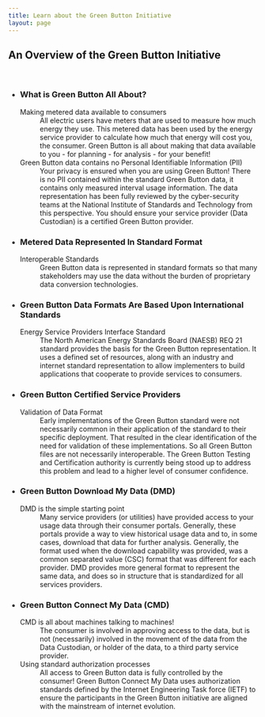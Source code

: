 ```yaml
---
title: Learn about the Green Button Initiative
layout: page
---
```

<section class="home home-about" id="#home-about">
  <div class="section-container">
    <div class="section-content">
      <h2 style="text-align:left;">An Overview of the Green Button Initiative</h2>
      <br />
	<ul class="gb-list">
	  <li>
	  <div class="icon">
	    <i class="fa fa-question"></i>
	  </div>
	  <h3>What is Green Button All About?</h3>
	  <dl>
	    <dt>Making metered data available to consumers</dt>
	    <dd>All electric users have meters that are used to measure how much energy they use. This metered data has been used by the energy service provider to
	        calculate how much that energy will cost you, the consumer. Green Button is all about making that data available to you - for planning - for analysis -
	        for your benefit!
	    </dd>
	    <dt>Green Button data contains no Personal Identifiable Information (PII)</dt>
	    <dd>Your privacy is ensured when you are using Green Button! There is no PII contained within the standard Green Button data, it contains only measured interval
	      usage information. The data representation has been fully reviewed by the cyber-security teams at the National Institute of Standards and Technology from this
	      perspective. You should ensure your service provider (Data Custodian) is a certified Green Button provider.
	  </dl>
	  </li>
	  <li>
	  <div class="icon">
	    <i class="fa fa-tachometer"></i>
	  </div>
	  <h3>Metered Data Represented In Standard Format</h3>
	  <dl>
	    <dt>Interoperable Standards</dt>
	    <dd>Green Button data is represented in standard formats so that many stakeholders may use the data without the burden of proprietary data conversion
	      technologies.</dd>
	    </dl>
	  </li>
	  <li>
	  <div class="icon">
	    <i class="fa fa-institution"></i>
	  </div>
	  <h3>Green Button Data Formats Are Based Upon International Standards</h3>
	  <dl>
	    <dt>Energy Service Providers Interface Standard</dt>
	    <dd>The North American Energy Standards Board (NAESB) REQ 21 standard provides the basis for the Green Button representation. It uses a defined set of
	      resources, along with an industry and internet standard representation to allow implementers to build applications that cooperate to provide services
	      to consumers.
	     </dd>
	   </dl>
	  </li>
	  <li>
	  <div class="icon">
	    <i class="fa fa-bolt"></i>
	  </div>
	  <h3>Green Button Certified Service Providers</h3>
	  <dl>
	    <dt>Validation of Data Format</dt>
	    <dd>Early implementations of the Green Button standard were not necessarily common in their application of the standard to their specific deployment. That
	      resulted in the clear identification of the need for validation of these implementations. So all Green Button files are not necessarily interoperable.
	      The Green Button Testing and Certification authority is currently being stood up to address this problem and lead to a higher level of consumer confidence. 
	    </dd>
	   </dl>
	  </li>
	  <li>
	  <div class="icon">
	    <i class="fa fa-download"></i>
	  </div>
	  <h3>Green Button Download My Data (DMD)</h3>
	  <dl>
	    <dt>DMD is the simple starting point</dt>
	    <dd>Many service providers (or utilities) have provided access to your usage data through their consumer portals. Generally, these portals provide a way to
	      view historical usage data and to, in some cases, download that data for further analysis. Generally, the format used when the download capability was
	      provided, was a common separated value (CSC) format that was different for each provider. DMD provides more general format to represent the same data,
	      and does so in structure that is standardized for all services providers.</dd>
	  </dl>
	  </li>
	  <li>
	  <div class="icon">
	    <i class="fa fa-exchange"></i>
	  </div>
	  <h3>Green Button Connect My Data (CMD)</h3>
	  <dl>
	    <dt>CMD is all about machines talking to machines!</dt>
	    <dd>The consumer is involved in approving access to the data, but is not (necessarily) involved in the movement of the
	      data from the Data Custodian, or holder of the data, to a third party service provider.
	    <dt>Using standard authorization processes</dt>
	    <dd>All access to Green Button data is fully controlled by the consumer! Green Button Connect My Data uses authorization standards defined by the Internet
	      Engineering Task force (IETF) to ensure the participants in the Green Button initiative are aligned with the mainstream of internet evolution.
	    </dd>
	  </dl>
	</li>
      </ul>
    </div>
  </div>
</section>
